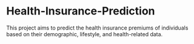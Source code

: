 # Health-Insurance-Prediction
This project aims to predict the health insurance premiums of individuals based on their demographic, lifestyle, and health-related data.
